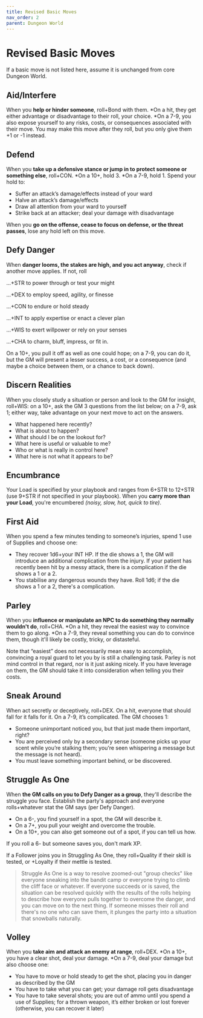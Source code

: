 ```yaml
---
title: Revised Basic Moves
nav_order: 2
parent: Dungeon World
---
```


# Revised Basic Moves
If a basic move is not listed here, assume it is unchanged from core Dungeon World.

## Aid/Interfere
When you **help or hinder someone**, roll+Bond with them. *On a hit, they get either advantage or disadvantage to their roll, your choice. *On a 7-9, you also expose yourself to any risks, costs, or consequences associated with their move. You may make this move after they roll, but you only give them +1 or -1 instead.

## Defend
When you **take up a defensive stance or jump in to protect someone or something else**, roll+CON. *On a 10+, hold 3. *On a 7-9, hold 1. Spend your hold to:
* Suffer an attack’s damage/effects instead of your ward
* Halve an attack’s damage/effects
* Draw all attention from your ward to yourself
* Strike back at an attacker; deal your damage with disadvantage

When you **go on the offense, cease to focus on defense, or the threat passes**, lose any hold left on this move.

## Defy Danger
When **danger looms, the stakes are high, and you act anyway**, check if another move applies. If not, roll

...+STR to power through or test your might

...+DEX to employ speed, agility, or finesse

...+CON to endure or hold steady

...+INT to apply expertise or enact a clever plan

...+WIS to exert willpower or rely on your senses

...+CHA to charm, bluff, impress, or fit in.

On a 10+, you pull it off as well as one could hope; on a 7-9, you can do it, but the GM will present a lesser success, a cost, or a consequence (and maybe a choice between them, or a chance to back down).

## Discern Realities
When you closely study a situation or person and look to the GM for insight, roll+WIS: on a 10+, ask the GM 3 questions from the list below; on a 7-9, ask 1; either way, take advantage on your next move to act on the answers.
* What happened here recently?
* What is about to happen?
* What should I be on the lookout for?
* What here is useful or valuable to me?
* Who or what is really in control here?
* What here is not what it appears to be?

## Encumbrance
Your Load is specified by your playbook and ranges from 6+STR to 12+STR (use 9+STR if not specified in your playbook). When you **carry more than your Load**, you're encumbered *(noisy, slow, hot, quick to tire)*.

## First Aid
When you spend a few minutes tending to someone’s injuries, spend 1 use of Supplies and choose one:

* They recover 1d6+your INT HP. If the die shows a 1, the GM will introduce an additional complication from the injury. If your patient has recently been hit by a messy attack, there is a complication if the die shows a 1 or a 2.
* You stabilise any dangerous wounds they have. Roll 1d6; if the die shows a 1 or a 2, there's a complication.

## Parley
When you **influence or manipulate an NPC to do something they normally wouldn't do**, roll+CHA. *On a hit, they reveal the easiest way to convince them to go along. *On a 7-9, they reveal something you can do to convince them, though it'll likely be costly, tricky, or distasteful.

Note that “easiest” does not necessarily mean easy to accomplish, convincing a royal guard to let you by is still a challenging task. Parley is not mind control in that regard, nor is it just asking nicely. If you have leverage on them, the GM should take it into consideration when telling you their costs.

## Sneak Around
When act secretly or deceptively, roll+DEX. On a hit, everyone that should fall for it falls for it. On a 7-9, it’s complicated. The GM chooses 1:
* Someone unimportant noticed you, but that just made them important, right?
* You are perceived only by a secondary sense (someone picks up your scent while you’re stalking them; you’re seen whispering a message but the message is not heard).
* You must leave something important behind, or be discovered.

## Struggle As One
When **the GM calls on you to Defy Danger as a group**, they'll describe the struggle you face. Establish the party's approach and everyone rolls+whatever stat the GM says (per Defy Danger).
* On a 6-, you find yourself in a spot, the GM will describe it.
* On a 7+, you pull your weight and overcome the trouble.
* On a 10+, you can also get someone out of a spot, if you can tell us how.

If you roll a 6- but someone saves you, don't mark XP.

If a Follower joins you in Struggling As One, they roll+Quality if their skill is tested, or +Loyalty if their mettle is tested.

> Struggle As One is a way to resolve zoomed-out "group checks" like everyone sneaking into the bandit camp or everyone trying to climb the cliff face or whatever. If everyone succeeds or is saved, the situation can be resolved quickly with the results of the rolls helping to describe how everyone pulls together to overcome the danger, and you can move on to the next thing. If someone misses their roll and there's no one who can save them, it plunges the party into a situation that snowballs naturally.

## Volley
When you **take aim and attack an enemy at range**, roll+DEX. *On a 10+, you have a clear shot, deal your damage. *On a 7-9, deal your damage but also choose one:
* You have to move or hold steady to get the shot, placing you in danger as described by the GM
* You have to take what you can get; your damage roll gets disadvantage
* You have to take several shots; you are out of ammo until you spend a use of Supplies; for a thrown weapon, it’s either broken or lost forever (otherwise, you can recover it later)

